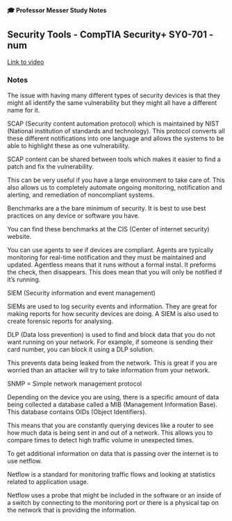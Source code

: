 #### 🎓 Professor Messer Study Notes

##  Security Tools - CompTIA Security+ SY0-701 - num

[Link to video](https://youtu.be/nNiNTviiacU?si=DgTRXzK7bIQNdzZp)

### Notes

The issue with having many different types of security devices is that they might all identify the same vulnerability but they might all have a different name for it.

SCAP (Security content automation protocol) which is maintained by NIST (National institution of standards and technology). This protocol converts all these different notifications into one language and allows the systems to be able to highlight these as one vulnerability. 

SCAP content can be shared between tools which makes it easier to find a patch and fix the vulnerability.

This can be very useful if you have a large environment to take care of. This also allows us to completely automate ongoing monitoring, notification and alerting, and remediation of noncompliant systems.

Benchmarks are a the bare minimum of security. It is best to use best practices on any device or software you have. 

You can find these benchmarks at the CIS (Center of internet security) website. 

You can use agents to see if devices are compliant. Agents are typically monitoring for real-time notification and they must be maintained and updated. Agentless means that it runs without a formal instal. It preforms the check, then disappears. This does mean that you will only be notified if it’s running.

SIEM (Security information and event management)

SIEMs are used to log security events and information. They are great for making reports for how security devices are doing. A SIEM is also used to create forensic reports for analysing. 

DLP (Data loss prevention) is used to find and block data that you do not want running on your network. For example, if someone is sending their card number, you can block it using a DLP solution. 

This prevents data being leaked from the network. This is great if you are worried than an attacker will try to take information from your network. 

SNMP = Simple network management protocol

Depending on the device you are using, there is a specific amount of data being collected a database called a MIB (Management Information Base). This database contains OIDs (Object Identifiers). 

This means that you are constantly querying devices like a router to see how much data is being sent in and out of a network. This allows you to compare times to detect high traffic volume in unexpected times. 

To get additional information on data that is passing over the internet is to use netflow. 

Netflow is a standard for monitoring traffic flows and looking at statistics related to application usage.

Netflow uses a probe that might be included in the software or an inside of a switch  by connecting to the monitoring port or there is a physical tap on the network that is providing the information. 
